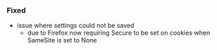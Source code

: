 ### Fixed

- issue where settings could not be saved
  - due to Firefox now requiring Secure to be set on cookies when SameSite is set to None

